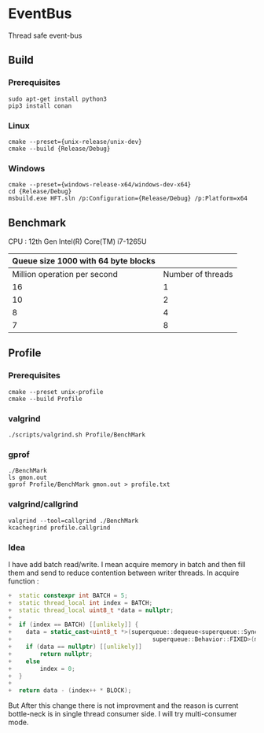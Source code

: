 # EventBus
Thread safe event-bus

## Build <a name="build"></a>
### Prerequisites <a name="pre"></a>
```
sudo apt-get install python3
pip3 install conan
```
### Linux <a name="linux"></a>
```
cmake --preset={unix-release/unix-dev}
cmake --build {Release/Debug}
```
### Windows <a name="windows"></a>
```
cmake --preset={windows-release-x64/windows-dev-x64}
cd {Release/Debug}
msbuild.exe HFT.sln /p:Configuration={Release/Debug} /p:Platform=x64
```
## Benchmark <a name="benchmark"></a>
CPU : 12th Gen Intel(R) Core(TM) i7-1265U

| Queue size 1000 with 64 byte blocks |                   |
|--------------------------------------|-------------------|
|     Million  operation per second    | Number of threads |
| 16                                   | 1                 |
| 10                                   | 2                 |
| 8                                    | 4                 |
| 7                                    | 8                 |

## Profile

### Prerequisites
```
cmake --preset unix-profile
cmake --build Profile
```
### valgrind
```
./scripts/valgrind.sh Profile/BenchMark
```

### gprof
```
./BenchMark
ls gmon.out
gprof Profile/BenchMark gmon.out > profile.txt
```

### valgrind/callgrind
```
valgrind --tool=callgrind ./BenchMark
kcachegrind profile.callgrind
```

### Idea
I have add batch read/write. I mean acquire memory in batch and then fill them and send to reduce contention between writer threads.
In acquire function :
```cpp
+  static constexpr int BATCH = 5;                                                                                      
+  static thread_local int index = BATCH;                                                                               
+  static thread_local uint8_t *data = nullptr;                                                                         
+                                                                                                                       
+  if (index == BATCH) [[unlikely]] {                                                                                   
+    data = static_cast<uint8_t *>(superqueue::dequeue<superqueue::SyncType::MULTI_THREAD,                              
+                                        superqueue::Behavior::FIXED>(mempool->pool, BATCH));                           
+    if (data == nullptr) [[unlikely]]                                                                                  
+        return nullptr;                                                                                                
+    else                                                                                                               
+        index = 0;                                                                                                     
+  }                                                                                                                    
+                                                                                                                       
+  return data - (index++ * BLOCK);                                                                                     

```
But After this change there is not improvment and the reason is current bottle-neck is in single thread consumer side.
I will try multi-consumer mode.
